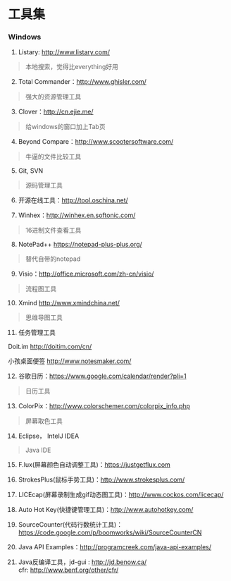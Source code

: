 # 工具集 

### Windows  

1. Listary: http://www.listary.com/  
> 本地搜索，觉得比everything好用
  
2. Total Commander：http://www.ghisler.com/  
> 强大的资源管理工具  

3. Clover：http://cn.ejie.me/  
> 给windows的窗口加上Tab页

4. Beyond Compare：http://www.scootersoftware.com/  
> 牛逼的文件比较工具 

5. Git, SVN  
> 源码管理工具 

6. 开源在线工具：http://tool.oschina.net/   

7. Winhex：http://winhex.en.softonic.com/ 
> 16进制文件查看工具 

8. NotePad++ https://notepad-plus-plus.org/ 
> 替代自带的notepad 

9. Visio：http://office.microsoft.com/zh-cn/visio/ 
> 流程图工具 

10. Xmind http://www.xmindchina.net/ 
> 思维导图工具 

11. 任务管理工具 

Doit.im http://doitim.com/cn/ 

小孩桌面便签 http://www.notesmaker.com/ 

12. 谷歌日历：https://www.google.com/calendar/render?pli=1 
> 日历工具 

13. ColorPix：http://www.colorschemer.com/colorpix_info.php 
> 屏幕取色工具  

14. Eclipse， IntelJ IDEA 
> Java IDE 

15. F.lux(屏幕颜色自动调整工具)：https://justgetflux.com  

16. StrokesPlus(鼠标手势工具)：http://www.strokesplus.com/   

17. LICEcap(屏幕录制生成gif动态图工具)：http://www.cockos.com/licecap/ 

18. Auto Hot Key(快捷键管理工具)：http://www.autohotkey.com/

19. SourceCounter(代码行数统计工具)：https://code.google.com/p/boomworks/wiki/SourceCounterCN  

20. Java API Examples：http://programcreek.com/java-api-examples/

21. Java反编译工具，jd-gui : http://jd.benow.ca/  
      cfr: http://www.benf.org/other/cfr/


